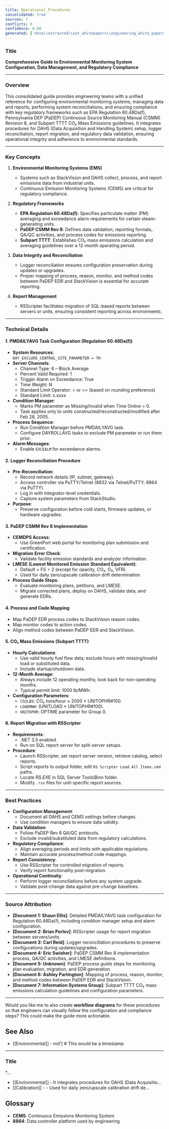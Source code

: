 ```yaml
---
title: Operational_Procedures
consolidated: true
sources: 7
conflicts: 0
confidence: 0.80
generated: ['data\\extracted\\set_whitepapers\\engineering_white_papers_WhitePapers_Calculations_ConfigurePMDAILYAVGProcessNowTaskforRegulation6048Dafdocx_3992f4be.md', 'data\\extracted\\set_whitepapers\\engineering_white_papers_WhitePapers_CopyReportsrsscripter_RSScripterProceduredocx_b431424a.md', 'data\\extracted\\set_whitepapers\\engineering_white_papers_WhitePapers_LoggerReconciliation_ProcessforEngineeringLoggerReconciliationsMay2019docx_9734c828.md', 'data\\extracted\\set_whitepapers\\engineering_white_papers_WhitePapers_PADEPRev8_ExternalDOC-csmm_8_implementation___lesson_learned_standardspdf_2143f765.md', 'data\\extracted\\set_whitepapers\\engineering_white_papers_WhitePapers_PADEPRev8_PaDEPProcessGuidexlsx_e36a4dcc.md', 'data\\extracted\\set_whitepapers\\engineering_white_papers_WhitePapers_PADEPRev8_ProcessCodesforPaDEPEDRmaptoReasonCodesinStackVisionasdodocx_117b25f1.md', 'data\\extracted\\set_whitepapers\\engineering_white_papers_WhitePapers_Regulations_SubpartTTTT-CO2MassEmissions12MonthAverageGuidelinesRev11-01-21pdf_91bcb2f5.md']  # This would be a timestamp
---
```


### Title
**Comprehensive Guide to Environmental Monitoring System Configuration, Data Management, and Regulatory Compliance**

---

### Overview
This consolidated guide provides engineering teams with a unified reference for configuring environmental monitoring systems, managing data and reports, performing system reconciliations, and ensuring compliance with key regulatory frameworks such as EPA Regulation 60.48Da(f), Pennsylvania DEP (PaDEP) Continuous Source Monitoring Manual (CSMM) Revision 8, and Subpart TTTT CO₂ Mass Emissions guidelines. It integrates procedures for DAHS (Data Acquisition and Handling System) setup, logger reconciliation, report migration, and regulatory data validation, ensuring operational integrity and adherence to environmental standards.

---

### Key Concepts

1. **Environmental Monitoring Systems (EMS)**
   - Systems such as StackVision and DAHS collect, process, and report emissions data from industrial units.
   - Continuous Emission Monitoring Systems (CEMS) are critical for regulatory compliance.

2. **Regulatory Frameworks**
   - **EPA Regulation 60.48Da(f)**: Specifies particulate matter (PM) averaging and exceedance alarm requirements for certain steam-generating units.
   - **PaDEP CSMM Rev 8**: Defines data validation, reporting formats, QA/QC activities, and process codes for emissions reporting.
   - **Subpart TTTT**: Establishes CO₂ mass emissions calculation and averaging guidelines over a 12-month operating period.

3. **Data Integrity and Reconciliation**
   - Logger reconciliation ensures configuration preservation during updates or upgrades.
   - Proper mapping of process, reason, monitor, and method codes between PaDEP EDR and StackVision is essential for accurate reporting.

4. **Report Management**
   - RSScripter facilitates migration of SQL-based reports between servers or units, ensuring consistent reporting across environments.

---

### Technical Details

#### 1. PMDAILYAVG Task Configuration (Regulation 60.48Da(f))
- **System Resources**:  
  `DAY_EXCLUDE_CENTRAL_SITE_PARAMETER = TH`
- **Server Channels**:  
  - Channel Type: 6 – Block Average  
  - Percent Valid Required: 1  
  - Trigger Alarm on Exceedance: True  
  - Time Weight: N  
  - Standard Limit Operator: > or >= (based on rounding preference)  
  - Standard Limit: x.xxxx
- **Condition Manager**:  
  - Marks PM parameter as Missing/Invalid when Time Online = 0.
  - Task applies only to units constructed/reconstructed/modified after Feb 28, 2005.
- **Process Sequence**:  
  - Run Condition Manager before PMDAILYAVG task.
  - Configure DAYROLLAVG tasks to exclude PM parameter or run them prior.
- **Alarm Messages**:  
  - Enable `EXCEALM` for exceedance alarms.

#### 2. Logger Reconciliation Procedure
- **Pre-Reconciliation**:
  - Record network details (IP, subnet, gateway).
  - Access controller via PuTTY/Telnet (8832 via Telnet/PuTTY; 8864 via PuTTY).
  - Log in with integrator-level credentials.
  - Capture system parameters from StackStudio.
- **Purpose**:
  - Preserve configuration before cold starts, firmware updates, or hardware upgrades.

#### 3. PaDEP CSMM Rev 8 Implementation
- **CEMDPS Access**:
  - Use GreenPort web portal for monitoring plan submission and certification.
- **Migration Error Check**:
  - Validate facility emission standards and analyzer information.
- **LMESE (Lowest Monitored Emission Standard Equivalent)**:
  - Default = FS ÷ 2 (except for opacity, CO₂, O₂, VFR).
  - Used for daily zero/upscale calibration drift determination.
- **Process Guide Steps**:
  - Evaluate monitoring plans, petitions, and LMESE.
  - Migrate corrected plans, deploy on DAHS, validate data, and generate EDRs.

#### 4. Process and Code Mapping
- Map PaDEP EDR process codes to StackVision reason codes.
- Map monitor codes to action codes.
- Align method codes between PaDEP EDR and StackVision.

#### 5. CO₂ Mass Emissions (Subpart TTTT)
- **Hourly Calculations**:
  - Use valid hourly fuel flow data; exclude hours with missing/invalid load or substituted data.
  - Include startup/shutdown data.
- **12-Month Average**:
  - Always include 12 operating months; look back for non-operating months.
  - Typical permit limit: 1000 lb/MWh.
- **Configuration Parameters**:
  - `CO2LBS`: CO₂ tons/hour × 2000 × UNITOPHR#100.
  - `LOADMWH`: (UNITLOAD × UNITOPHR#100).
  - `UNITOPHR`: OPTIME parameter for Group 0.

#### 6. Report Migration with RSScripter
- **Requirements**:
  - .NET 3.5 enabled.
  - Run on SQL report server for split-server setups.
- **Procedure**:
  - Launch RSScripter, set report server version, retrieve catalog, select reports.
  - Script reports to output folder, edit `RS Scripter Load All Items.cmd` paths.
  - Locate RS.EXE in SQL Server Tools\Binn folder.
  - Modify `.rss` files for unit-specific report sources.

---

### Best Practices

- **Configuration Management**:
  - Document all DAHS and CEMS settings before changes.
  - Use condition managers to ensure data validity.
- **Data Validation**:
  - Follow PaDEP Rev 8 QA/QC protocols.
  - Exclude invalid/substituted data from regulatory calculations.
- **Regulatory Compliance**:
  - Align averaging periods and limits with applicable regulations.
  - Maintain accurate process/method code mappings.
- **Report Consistency**:
  - Use RSScripter for controlled migration of reports.
  - Verify report functionality post-migration.
- **Operational Continuity**:
  - Perform logger reconciliations before any system upgrade.
  - Validate post-change data against pre-change baselines.

---

### Source Attribution

- **[Document 1: Shaun Ellis]**: Detailed PMDAILYAVG task configuration for Regulation 60.48Da(f), including condition manager setup and alarm configuration.
- **[Document 2: Brian Perlov]**: RSScripter usage for report migration between servers/units.
- **[Document 3: Carl Reid]**: Logger reconciliation procedures to preserve configurations during updates/upgrades.
- **[Document 4: Eric Swisher]**: PaDEP CSMM Rev 8 implementation process, QA/QC activities, and LMESE definitions.
- **[Document 5: Unknown]**: PaDEP process guide steps for monitoring plan evaluation, migration, and EDR generation.
- **[Document 6: Ashley Partington]**: Mapping of process, reason, monitor, and method codes between PaDEP EDR and StackVision.
- **[Document 7: Information Systems Group]**: Subpart TTTT CO₂ mass emissions calculation guidelines and configuration parameters.

---

Would you like me to also create **workflow diagrams** for these procedures so that engineers can visually follow the configuration and compliance steps? This could make the guide more actionable.

## See Also

- [[Environmental]] - md']  # This would be a timestamp
---

### Title
*...
- [[Environmental]] - It integrates procedures for DAHS (Data Acquisitio...
- [[Calibration]] - - Used for daily zero/upscale calibration drift de...


## Glossary

- **CEMS**: Continuous Emissions Monitoring System
- **8864**: Data controller platform used by engineering
